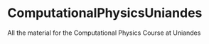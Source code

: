ComputationalPhysicsUniandes
============================

All the material for the Computational Physics Course at Uniandes